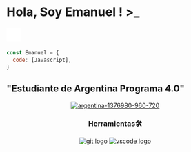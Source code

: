 <h1>Hola, Soy Emanuel ! >_ </h1> <img src="https://raw.githubusercontent.com/Delta456/Delta456/master/img/github.png" alt="github logo" width="34">

```javascript
const Emanuel = {
  code: [Javascript],
}
```
<h2>"Estudiante de Argentina Programa 4.0"</h2>
<center><a href='https://postimg.cc/QBBgTvyQ' target='_blank'><img src='https://i.postimg.cc/QBBgTvyQ/argentina-1376980-960-720.png' border='0' alt='argentina-1376980-960-720'/></a><center>
  
<h3> Herramientas🛠️ </h3>

 [<img src="https://raw.githubusercontent.com/Delta456/Delta456/master/img/git.png" alt="git logo" width="24">](https://git-scm.com/)      [<img src="https://raw.githubusercontent.com/Delta456/Delta456/master/img/vscode.png" alt="vscode logo" width="24">](https://code.visualstudio.com/)

